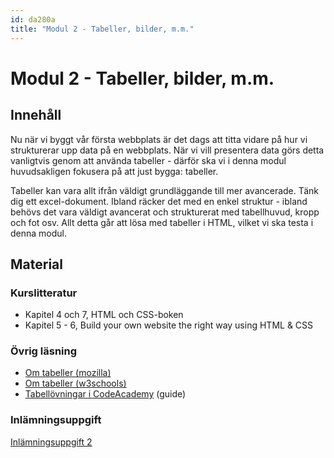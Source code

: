 ```yaml
---
id: da280a
title: "Modul 2 - Tabeller, bilder, m.m."
---
```


# Modul 2 - Tabeller, bilder, m.m.

## Innehåll

Nu när vi byggt vår första webbplats är det dags att titta vidare på hur vi strukturerar upp data på en webbplats. När vi vill presentera data görs detta vanligtvis genom att använda tabeller - därför ska vi i denna modul huvudsakligen fokusera på att just bygga: tabeller.

Tabeller kan vara allt ifrån väldigt grundläggande till mer avancerade. Tänk dig ett excel-dokument. Ibland räcker det med en enkel struktur - ibland behövs det vara väldigt avancerat och strukturerat med tabellhuvud, kropp och fot osv. Allt detta går att lösa med tabeller i HTML, vilket vi ska testa i denna modul.

## Material

### Kurslitteratur

* Kapitel 4 och 7, HTML och CSS-boken
* Kapitel 5 - 6, Build your own website the right way using HTML & CSS

### Övrig läsning

* [Om tabeller (mozilla)](https://developer.mozilla.org/en-US/docs/Web/HTML/Element/table)
* [Om tabeller (w3schools)](http://www.w3schools.com/tags/tag_table.asp)
* [Tabellövningar i CodeAcademy](https://www.codecademy.com/courses/web-beginner-en-f8mcL/0/1) (guide)

### Inlämningsuppgift

[Inlämningsuppgift 2](/resurser/da280a/uppgifter/uppgift-2/)
